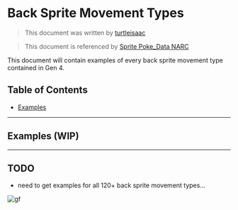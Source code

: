 # Back Sprite Movement Types
> This document was written by [turtleisaac](https://github.com/turtleisaac)

> This document is referenced by [Sprite Poke_Data NARC](poke_data.md)

This document will contain examples of every back sprite movement type contained in Gen 4.

## Table of Contents
* [Examples](#examples-wip)

---

## Examples (WIP)

---

## TODO
* need to get examples for all 120+ back sprite movement types...

![gf](https://cdn.discordapp.com/attachments/720028281566658581/1093024745248784384/ezgif.com-gif-maker.gif)
